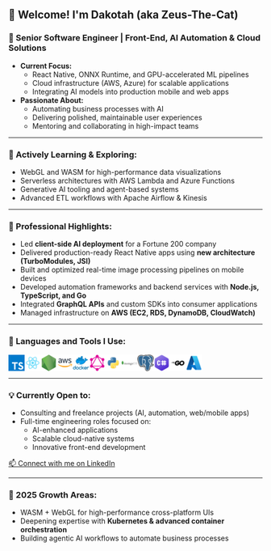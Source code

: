 ## 👋 Welcome! I'm Dakotah (aka **Zeus-The-Cat**)

### 🚀 Senior Software Engineer | Front-End, AI Automation & Cloud Solutions

- **Current Focus:**
  - React Native, ONNX Runtime, and GPU-accelerated ML pipelines
  - Cloud infrastructure (AWS, Azure) for scalable applications
  - Integrating AI models into production mobile and web apps
- **Passionate About:**
  - Automating business processes with AI
  - Delivering polished, maintainable user experiences
  - Mentoring and collaborating in high-impact teams

---

### 🌱 Actively Learning & Exploring:
- WebGL and WASM for high-performance data visualizations
- Serverless architectures with AWS Lambda and Azure Functions
- Generative AI tooling and agent-based systems
- Advanced ETL workflows with Apache Airflow & Kinesis

---

### 🎯 Professional Highlights:
- Led **client-side AI deployment** for a Fortune 200 company
- Delivered production-ready React Native apps using **new architecture (TurboModules, JSI)**
- Built and optimized real-time image processing pipelines on mobile devices
- Developed automation frameworks and backend services with **Node.js, TypeScript, and Go**
- Integrated **GraphQL APIs** and custom SDKs into consumer applications
- Managed infrastructure on **AWS (EC2, RDS, DynamoDB, CloudWatch)**

---

### 🧰 Languages and Tools I Use:

[<img align="left" alt="TypeScript" width="32px" src="https://raw.githubusercontent.com/github/explore/main/topics/typescript/typescript.png" />](https://linkedin.com/in/Dakotah-Pettry)
[<img align="left" alt="React Native" width="32px" src="https://raw.githubusercontent.com/github/explore/main/topics/react/react.png" />](https://linkedin.com/in/Dakotah-Pettry)
[<img align="left" alt="Node.js" width="32px" src="https://raw.githubusercontent.com/github/explore/main/topics/nodejs/nodejs.png" />](https://linkedin.com/in/Dakotah-Pettry)
[<img align="left" alt="AWS" width="32px" src="https://raw.githubusercontent.com/github/explore/main/topics/aws/aws.png" />](https://linkedin.com/in/Dakotah-Pettry)
[<img align="left" alt="Docker" width="32px" src="https://raw.githubusercontent.com/github/explore/main/topics/docker/docker.png" />](https://linkedin.com/in/Dakotah-Pettry)
[<img align="left" alt="GraphQL" width="32px" src="https://raw.githubusercontent.com/github/explore/main/topics/graphql/graphql.png" />](https://linkedin.com/in/Dakotah-Pettry)
[<img align="left" alt="Python" width="32px" src="https://raw.githubusercontent.com/github/explore/main/topics/python/python.png" />](https://linkedin.com/in/Dakotah-Pettry)
[<img align="left" alt="MongoDB" width="32px" src="https://raw.githubusercontent.com/github/explore/main/topics/mongodb/mongodb.png" />](https://linkedin.com/in/Dakotah-Pettry)
[<img align="left" alt="PostgreSQL" width="32px" src="https://raw.githubusercontent.com/github/explore/main/topics/postgresql/postgresql.png" />](https://linkedin.com/in/Dakotah-Pettry)
[<img align="left" alt="C#" width="32px" src="https://raw.githubusercontent.com/github/explore/main/topics/csharp/csharp.png" />](https://linkedin.com/in/Dakotah-Pettry)
[<img align="left" alt="Go" width="32px" src="https://raw.githubusercontent.com/github/explore/main/topics/go/go.png" />](https://linkedin.com/in/Dakotah-Pettry)
[<img align="left" alt="Azure" width="32px" src="https://raw.githubusercontent.com/github/explore/main/topics/azure/azure.png" />](https://linkedin.com/in/Dakotah-Pettry)

<br clear="left"/>

---

### 💡 Currently Open to:
- Consulting and freelance projects (AI, automation, web/mobile apps)
- Full-time engineering roles focused on:
  - AI-enhanced applications
  - Scalable cloud-native systems
  - Innovative front-end development

[📫 Connect with me on LinkedIn](https://linkedin.com/in/Dakotah-Pettry)

---

### 🎯 2025 Growth Areas:
- WASM + WebGL for high-performance cross-platform UIs
- Deepening expertise with **Kubernetes & advanced container orchestration**
- Building agentic AI workflows to automate business processes
